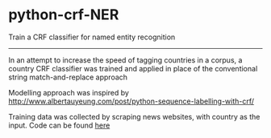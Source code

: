 # python-crf-NER
Train a CRF classifier for named entity recognition

---
In an attempt to increase the speed of tagging countries in a corpus, a country CRF classifier was trained and applied in place of the conventional string match-and-replace approach

Modelling approach was inspired by http://www.albertauyeung.com/post/python-sequence-labelling-with-crf/

Training data was collected by scraping news websites, with country as the input.
Code can be found [here](https://github.com/bohaoo/news-sites-scraper)